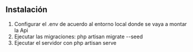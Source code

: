 ## Instalación

1. Configurar el .env de acuerdo al entorno local donde se vaya a montar la Api
2. Ejecutar las migraciones: php artisan migrate --seed
3. Ejecutar el servidor con php artisan serve


